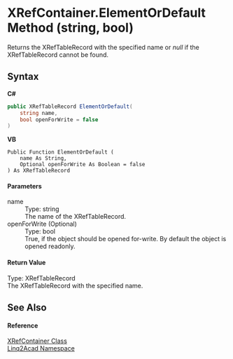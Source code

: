 # XRefContainer.ElementOrDefault Method (string, bool)
 

Returns the XRefTableRecord with the specified name or <i>null</i> if the XRefTableRecord cannot be found.

## Syntax

**C#**<br />
``` C#
public XRefTableRecord ElementOrDefault(
	string name,
	bool openForWrite = false
)
```

**VB**<br />
``` VB
Public Function ElementOrDefault ( 
	name As String,
	Optional openForWrite As Boolean = false
) As XRefTableRecord
```


#### Parameters
<dl><dt>name</dt><dd>Type: string<br />The name of the XRefTableRecord.</dd><dt>openForWrite (Optional)</dt><dd>Type: bool<br />True, if the object should be opened for-write. By default the object is opened readonly.</dd></dl>

#### Return Value
Type: XRefTableRecord<br />The XRefTableRecord with the specified name.

## See Also


#### Reference
<a href="T_Linq2Acad_XRefContainer.md">XRefContainer Class</a><br /><a href="N_Linq2Acad.md">Linq2Acad Namespace</a><br />
